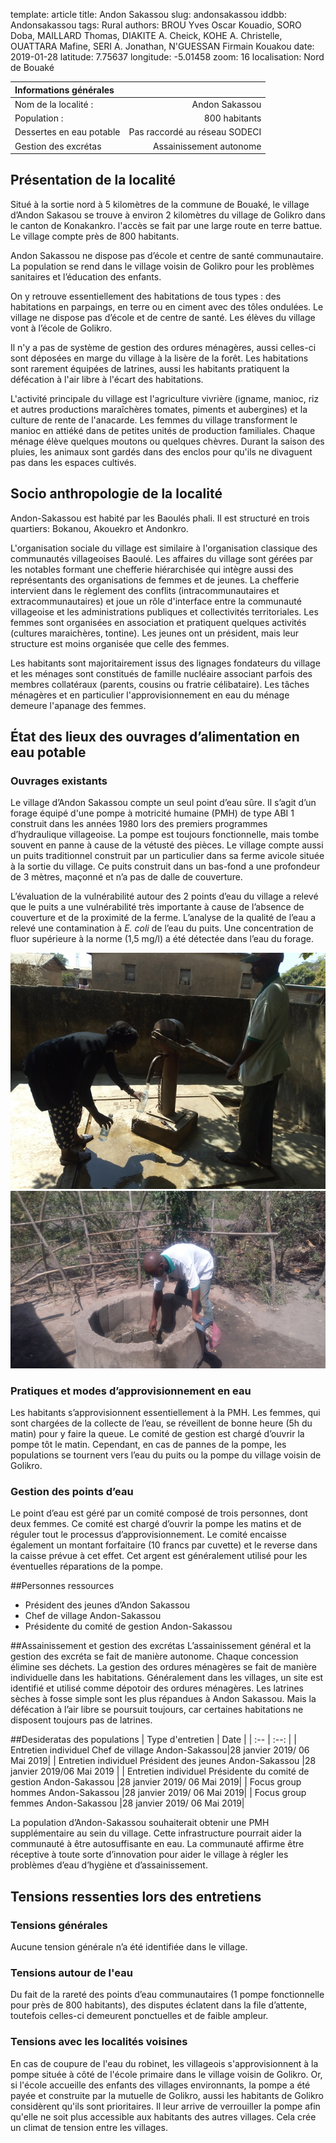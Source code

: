 template: article
title: Andon Sakassou
slug: andonsakassou
iddbb: Andonsakassou
tags: Rural
authors: BROU Yves Oscar Kouadio, SORO Doba, MAILLARD Thomas, DIAKITE A. Cheick, KOHE A. Christelle, OUATTARA Mafine, SERI A. Jonathan, N'GUESSAN Firmain Kouakou
date: 2019-01-28
latitude: 7.75637
longitude: -5.01458
zoom: 16
localisation: Nord de Bouaké


|Informations générales||
|:--|--:|
| Nom de la localité : | Andon Sakassou | 
| Population : | 800 habitants | 
| Dessertes en eau potable | Pas raccordé au réseau SODECI | 
| Gestion des excrétas | Assainissement autonome | 


## Présentation de la localité
Situé à la sortie nord à 5 kilomètres de la commune de Bouaké, le village d’Andon Sakasou se trouve à environ 2 kilomètres du village de Golikro dans le canton de Konakankro.  l'accès se fait par une large route en terre battue. Le village compte près de 800 habitants.


Andon Sakassou ne dispose pas d’école et centre de santé communautaire. La population se rend dans le village voisin de Golikro pour les problèmes sanitaires et l’éducation des enfants.


On y retrouve essentiellement des habitations de tous types : des habitations en parpaings, en terre ou en ciment avec des tôles ondulées.  Le village ne dispose pas d’école et de centre de santé. Les élèves du village vont à l’école de Golikro.


Il n'y a pas de système de gestion des ordures ménagères, aussi celles-ci sont déposées en marge du village à la lisère de la forêt. Les habitations sont rarement équipées de latrines, aussi les habitants pratiquent la défécation à l'air libre à l'écart des habitations.


L'activité principale du village est l'agriculture vivrière (igname, manioc, riz et autres productions maraîchères tomates, piments et aubergines) et la culture de rente de l'anacarde. Les femmes du village transforment le manioc en attiéké dans de petites unités de production familiales. Chaque ménage élève quelques moutons ou quelques chèvres. Durant la saison des pluies, les animaux sont gardés dans des enclos pour qu'ils ne divaguent pas dans les espaces cultivés.

## Socio anthropologie de la localité 
Andon-Sakassou est habité par les Baoulés phali. Il est structuré en trois quartiers: Bokanou, Akouekro et Andonkro. 


L'organisation sociale du village est similaire à l'organisation classique des communautés villageoises Baoulé. Les affaires du village sont gérées par les notables formant une chefferie hiérarchisée qui intègre aussi des représentants des organisations de femmes et de jeunes. La chefferie intervient dans le règlement des conflits (intracommunautaires et extracommunautaires) et joue un rôle d'interface entre la communauté villageoise et les administrations publiques et collectivités territoriales. Les femmes sont organisées en association et pratiquent quelques activités (cultures maraichères, tontine). Les jeunes ont un président, mais leur structure est moins organisée que celle des femmes.




 Les habitants sont majoritairement issus des lignages fondateurs du village et les ménages sont constitués de famille nucléaire associant parfois des membres collatéraux (parents, cousins ou fratrie célibataire). Les tâches ménagères et en particulier l'approvisionnement en eau du ménage demeure l'apanage des femmes.


## État des lieux des ouvrages d’alimentation en eau potable

### Ouvrages existants
Le village d’Andon Sakassou compte un seul point d’eau sûre. Il s’agit d’un forage équipé d'une pompe à motricité humaine (PMH) de type ABI 1 construit dans les années 1980 lors des premiers programmes d’hydraulique villageoise. La pompe est toujours fonctionnelle, mais tombe souvent en panne à cause de la vétusté des pièces. Le village compte aussi un puits traditionnel construit par un particulier dans sa ferme avicole située à la sortie du village. Ce puits construit dans un bas-fond a une profondeur de 3 mètres, maçonné et n’a pas de dalle de couverture.

L’évaluation de la vulnérabilité autour des 2 points d’eau du village a relevé que le puits a une vulnérabilité très importante à cause de l’absence de couverture et de la proximité de la ferme. L’analyse de la qualité de l’eau a relevé une contamination à *E. coli* de l’eau du puits. Une concentration de fluor supérieure à la norme (1,5 mg/l) a été détectée dans l’eau du forage.

![Forage](images/P1_AndonS_Forage.jpg "Forage")
![Puits maçonné](images/P2_Andon_Puits_traditionnel.jpg "Puits maçonné")


### Pratiques et modes d’approvisionnement en eau
Les habitants s’approvisionnent essentiellement à la PMH. Les femmes, qui sont chargées de la collecte de l’eau, se réveillent de bonne heure (5h du matin) pour y faire la queue. Le comité de gestion est chargé  d’ouvrir la pompe tôt le matin.
Cependant, en cas de pannes de la pompe, les populations se tournent vers l’eau du puits ou la pompe du village voisin de Golikro.

### Gestion des points d’eau
Le point d’eau est géré par un comité composé de trois personnes, dont deux femmes. Ce comité est chargé d’ouvrir la pompe les matins et de réguler tout le processus d’approvisionnement. Le comité encaisse également un montant forfaitaire (10 francs par cuvette) et le reverse dans la caisse prévue à cet effet. Cet argent est généralement utilisé pour les éventuelles réparations de la pompe.


##Personnes ressources


* Président des jeunes d’Andon Sakassou
* Chef de village Andon-Sakassou
* Présidente du comité de gestion Andon-Sakassou

##Assainissement et gestion des excrétas
L’assainissement général et la gestion des excréta se fait de manière autonome. Chaque concession élimine ses déchets.  La gestion des ordures ménagères se fait de manière individuelle dans les habitations. Généralement dans les villages, un site est identifié et utilisé comme dépotoir des ordures ménagères.
Les latrines sèches à fosse simple sont les plus répandues à Andon Sakassou. Mais la défécation à l’air libre se poursuit toujours, car certaines habitations ne disposent toujours pas de latrines.


##Desideratas des populations
| Type d'entretien | Date | 
| :-- | :--: | 
| Entretien individuel Chef de village Andon-Sakassou|28 janvier 2019/ 06 Mai 2019| 
| Entretien individuel Président des jeunes Andon-Sakassou |28 janvier 2019/06 Mai 2019 | 
| Entretien individuel Présidente du comité de gestion Andon-Sakassou |28 janvier 2019/ 06 Mai 2019| 
| Focus group hommes Andon-Sakassou |28 janvier 2019/ 06 Mai 2019| 
| Focus group femmes Andon-Sakassou |28 janvier 2019/ 06 Mai 2019| 

La population d’Andon-Sakassou souhaiterait obtenir une PMH supplémentaire au sein du village. Cette infrastructure pourrait aider la communauté à être autosuffisante en eau. La communauté affirme être réceptive à toute sorte d’innovation pour aider le village à régler les problèmes d’eau d’hygiène et d’assainissement.


## Tensions ressenties lors des entretiens

### Tensions générales
Aucune tension générale n’a été identifiée dans le village.
### Tensions autour de l'eau
Du fait de la rareté des points d’eau communautaires (1 pompe fonctionnelle pour près de 800 habitants), des disputes éclatent dans la file d’attente, toutefois celles-ci demeurent ponctuelles et de faible ampleur.

### Tensions avec les localités voisines
En cas de coupure de l'eau du robinet, les villageois s'approvisionnent à la pompe située à côté de l'école primaire dans le village voisin de Golikro. Or, si l'école accueille des enfants des villages environnants, la pompe a été payée et construite par la mutuelle de Golikro, aussi les habitants de Golikro considèrent qu'ils sont prioritaires. Il leur arrive de verrouiller la pompe afin qu'elle ne soit plus accessible aux habitants des autres villages. Cela crée un climat de tension entre les villages.


